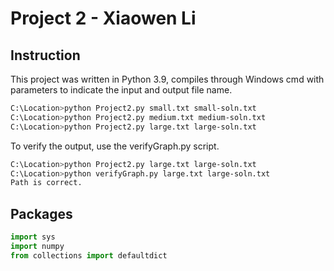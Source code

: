 # Project 2 - Xiaowen Li


## Instruction

This project was written in Python 3.9, compiles through Windows cmd with parameters to indicate the input and output file name.

```bash
C:\Location>python Project2.py small.txt small-soln.txt
C:\Location>python Project2.py medium.txt medium-soln.txt
C:\Location>python Project2.py large.txt large-soln.txt
```

To verify the output, use the verifyGraph.py script.
```bash
C:\Location>python Project2.py large.txt large-soln.txt
C:\Location>python verifyGraph.py large.txt large-soln.txt
Path is correct.
```
## Packages
```python
import sys
import numpy 
from collections import defaultdict
```

